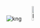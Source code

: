 <div align="center">
   <img alt="kng" src="https://i.pinimg.com/originals/e6/10/9e/e6109e32a9ac1a8f2496d7fba78e9c84.gif"/>
  <img alt="bonfire" width="10%" src="https://media.tenor.com/drxH1lO9cfEAAAAi/dark-souls-bonfire.gif"/>
</div>
